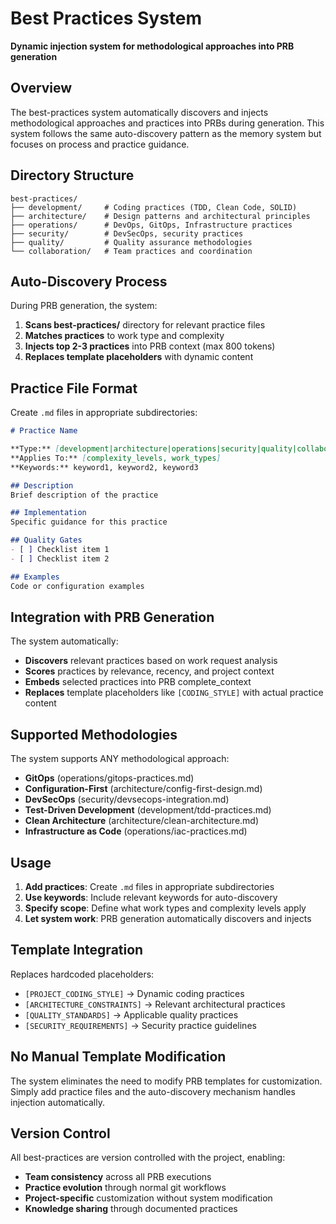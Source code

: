 # Best Practices System

**Dynamic injection system for methodological approaches into PRB generation**

## Overview

The best-practices system automatically discovers and injects methodological approaches and practices into PRBs during generation. This system follows the same auto-discovery pattern as the memory system but focuses on process and practice guidance.

## Directory Structure

```
best-practices/
├── development/     # Coding practices (TDD, Clean Code, SOLID)
├── architecture/    # Design patterns and architectural principles
├── operations/      # DevOps, GitOps, Infrastructure practices
├── security/        # DevSecOps, security practices
├── quality/         # Quality assurance methodologies
└── collaboration/   # Team practices and coordination
```

## Auto-Discovery Process

During PRB generation, the system:

1. **Scans best-practices/** directory for relevant practice files
2. **Matches practices** to work type and complexity
3. **Injects top 2-3 practices** into PRB context (max 800 tokens)
4. **Replaces template placeholders** with dynamic content

## Practice File Format

Create `.md` files in appropriate subdirectories:

```markdown
# Practice Name

**Type:** [development|architecture|operations|security|quality|collaboration]
**Applies To:** [complexity_levels, work_types]
**Keywords:** keyword1, keyword2, keyword3

## Description
Brief description of the practice

## Implementation
Specific guidance for this practice

## Quality Gates
- [ ] Checklist item 1
- [ ] Checklist item 2

## Examples
Code or configuration examples
```

## Integration with PRB Generation

The system automatically:
- **Discovers** relevant practices based on work request analysis
- **Scores** practices by relevance, recency, and project context
- **Embeds** selected practices into PRB complete_context
- **Replaces** template placeholders like `[CODING_STYLE]` with actual practice content

## Supported Methodologies

The system supports ANY methodological approach:
- **GitOps** (operations/gitops-practices.md)
- **Configuration-First** (architecture/config-first-design.md)
- **DevSecOps** (security/devsecops-integration.md)
- **Test-Driven Development** (development/tdd-practices.md)
- **Clean Architecture** (architecture/clean-architecture.md)
- **Infrastructure as Code** (operations/iac-practices.md)

## Usage

1. **Add practices**: Create `.md` files in appropriate subdirectories
2. **Use keywords**: Include relevant keywords for auto-discovery
3. **Specify scope**: Define what work types and complexity levels apply
4. **Let system work**: PRB generation automatically discovers and injects

## Template Integration

Replaces hardcoded placeholders:
- `[PROJECT_CODING_STYLE]` → Dynamic coding practices
- `[ARCHITECTURE_CONSTRAINTS]` → Relevant architectural practices
- `[QUALITY_STANDARDS]` → Applicable quality practices
- `[SECURITY_REQUIREMENTS]` → Security practice guidelines

## No Manual Template Modification

The system eliminates the need to modify PRB templates for customization. Simply add practice files and the auto-discovery mechanism handles injection automatically.

## Version Control

All best-practices are version controlled with the project, enabling:
- **Team consistency** across all PRB executions
- **Practice evolution** through normal git workflows
- **Project-specific** customization without system modification
- **Knowledge sharing** through documented practices